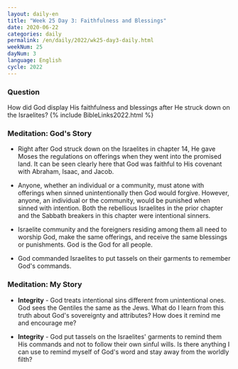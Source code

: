 ```yaml
---
layout: daily-en
title: "Week 25 Day 3: Faithfulness and Blessings"
date: 2020-06-22
categories: daily
permalink: /en/daily/2022/wk25-day3-daily.html
weekNum: 25
dayNum: 3
language: English
cycle: 2022
---
```

### Question     
How did God display His faithfulness and blessings after He struck down on the Israelites?
{% include BibleLinks2022.html %} 

### Meditation: God's Story   
+ Right after God struck down on the Israelites in chapter 14, He gave Moses the regulations on offerings when they went into the promised land. It can be seen clearly here that God was faithful to His covenant with Abraham, Isaac, and Jacob. 

+ Anyone, whether an individual or a community, must atone with offerings when sinned unintentionally then God would forgive. However, anyone, an individual or the community, would be punished when sinned with intention. Both the rebellious Israelites in the prior chapter and the Sabbath breakers in this chapter were intentional sinners. 

+ Israelite community and the foreigners residing among them all need to worship God, make the same offerings, and receive the same blessings or punishments. God is the God for all people. 

+ God commanded Israelites to put tassels on their garments to remember God's commands. 

### Meditation: My Story   
+ **Integrity** - God treats intentional sins different from unintentional ones. God sees the Gentiles the same as the Jews. What do I learn from this truth about God's sovereignty and attributes? How does it remind me and encourage me? 

+ **Integrity** - God put tassels on the Israelites' garments to remind them His commands and not to follow their own sinful wills. Is there anything I can use to remind myself of God's word and stay away from the worldly filth? 
